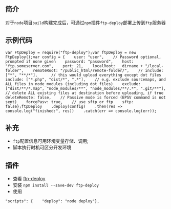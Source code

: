 
## 简介


对于`node`项目`build`构建完成后，可通过`npm`插件`ftp-deploy`部署上传到`ftp`服务器


## 示例代码


```text
var FtpDeploy = require("ftp-deploy");var ftpDeploy = new FtpDeploy();var config = {    user: "user",    // Password optional, prompted if none given    password: "password",    host: "ftp.someserver.com",    port: 21,    localRoot: __dirname + "/local-folder",    remoteRoot: "/public_html/remote-folder/",    // include: ["*", "**/*"],      // this would upload everything except dot files    include: ["*.php", "dist/*", ".*"],    // e.g. exclude sourcemaps, and ALL files in node_modules (including dot files)    exclude: ["dist/**/*.map", "node_modules/**", "node_modules/**/.*", ".git/**"],    // delete ALL existing files at destination before uploading, if true    deleteRemote: false,    // Passive mode is forced (EPSV command is not sent)    forcePasv: true,    // use sftp or ftp    sftp: false};ftpDeploy    .deploy(config)    .then(res => console.log("finished:", res))    .catch(err => console.log(err));
```


## 补充

- `ftp`配置信息可用环境变量存储、调用;
- 脚本执行时机可区分开发环境

## 插件

- 查看 [ftp-deploy](https://www.npmjs.com/package/ftp-deploy)
- 安装 `npm install --save-dev ftp-deploy`
- 使用

```text
"scripts": {    "deploy": "node deploy"},
```

